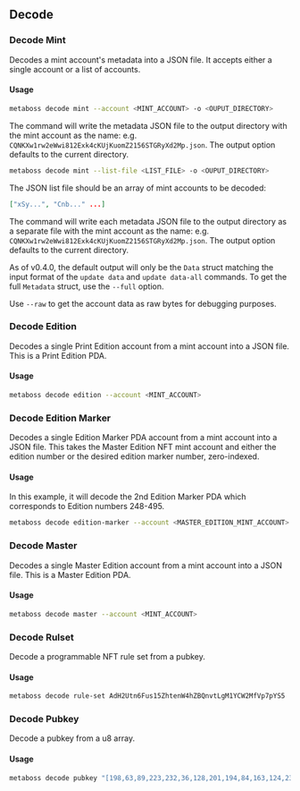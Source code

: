 ## Decode

### Decode Mint

Decodes a mint account's metadata into a JSON file. It accepts either a single account or a list of accounts.

#### Usage

```bash
metaboss decode mint --account <MINT_ACCOUNT> -o <OUPUT_DIRECTORY>
```

The command will write the metadata JSON file to the output directory with the mint account as the name: e.g. `CQNKXw1rw2eWwi812Exk4cKUjKuomZ2156STGRyXd2Mp.json`. The output option defaults to the current directory.

```bash
metaboss decode mint --list-file <LIST_FILE> -o <OUPUT_DIRECTORY>
```

The JSON list file should be an array of mint accounts to be decoded:

```json
["xSy...", "Cnb..." ...]
```

The command will write each metadata JSON file to the output directory as a separate file with the mint account as the name: e.g. `CQNKXw1rw2eWwi812Exk4cKUjKuomZ2156STGRyXd2Mp.json`. The output option defaults to the current directory.

As of v0.4.0, the default output will only be the `Data` struct matching the input format of the `update data` and `update data-all` commands. To get the full `Metadata` struct, use the `--full` option.

Use `--raw` to get the account data as raw bytes for debugging purposes.

### Decode Edition

Decodes a single Print Edition account from a mint account into a JSON file. This is a Print Edition PDA.

#### Usage

```bash
metaboss decode edition --account <MINT_ACCOUNT> 
```

### Decode Edition Marker

Decodes a single Edition Marker PDA account from a mint account into a JSON file. This takes the Master Edition NFT mint account and either the edition number or the desired edition marker number, zero-indexed.

#### Usage

In this example, it will decode the 2nd Edition Marker PDA which corresponds to Edition numbers 248-495.

```bash
metaboss decode edition-marker --account <MASTER_EDITION_MINT_ACCOUNT> -m 1
```
### Decode Master

Decodes a single Master Edition account from a mint account into a JSON file. This is a Master Edition PDA.

#### Usage

```bash
metaboss decode master --account <MINT_ACCOUNT> 
```

### Decode Rulset

Decode a programmable NFT rule set from a pubkey.

#### Usage

```bash
metaboss decode rule-set AdH2Utn6Fus15ZhtenW4hZBQnvtLgM1YCW2MfVp7pYS5
```

### Decode Pubkey

Decode a pubkey from a u8 array.

#### Usage

```bash
metaboss decode pubkey "[198,63,89,223,232,36,128,201,194,84,163,124,239,91,140,18,189,137,137,47,53,111,44,226,53,45,91,202,241,224,183,205]"
```